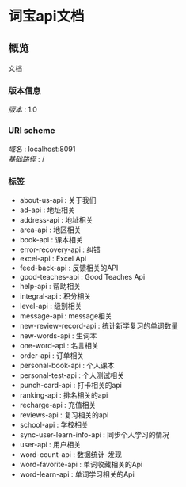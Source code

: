 # 词宝api文档


<a name="overview"></a>
## 概览
文档


### 版本信息
*版本* : 1.0


### URI scheme
*域名* : localhost:8091  
*基础路径* : /


### 标签

* about-us-api : 关于我们
* ad-api : 地址相关
* address-api : 地址相关
* area-api : 地区相关
* book-api : 课本相关
* error-recovery-api : 纠错
* excel-api : Excel Api
* feed-back-api : 反馈相关的API
* good-teaches-api : Good Teaches Api
* help-api : 帮助相关
* integral-api : 积分相关
* level-api : 级别相关
* message-api : message相关
* new-review-record-api : 统计新学复习的单词数量
* new-words-api : 生词本
* one-word-api : 名言相关
* order-api : 订单相关
* personal-book-api : 个人课本
* personal-test-api : 个人测试相关
* punch-card-api : 打卡相关的api
* ranking-api : 排名相关的api
* recharge-api : 充值相关
* reviews-api : 复习相关的api
* school-api : 学校相关
* sync-user-learn-info-api : 同步个人学习的情况
* user-api : 用户相关
* word-count-api : 数据统计-发现
* word-favorite-api : 单词收藏相关的Api
* word-learn-api : 单词学习相关的Api



